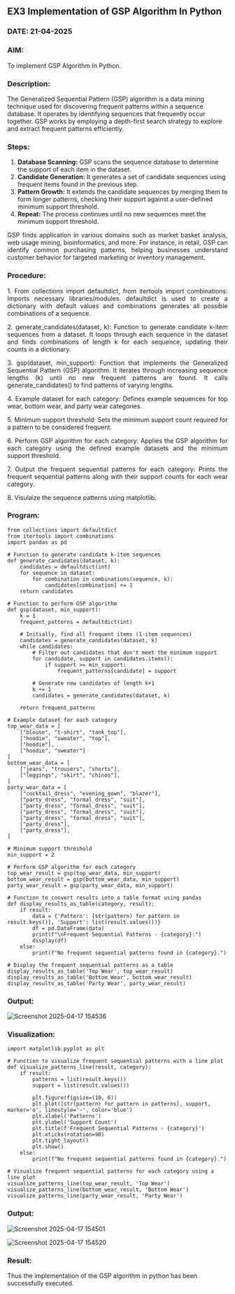 ## EX3 Implementation of GSP Algorithm In Python
### DATE: 21-04-2025
### AIM: 
To implement GSP Algorithm In Python.
### Description:
The Generalized Sequential Pattern (GSP) algorithm is a data mining technique used for discovering frequent patterns within a sequence database. It operates by identifying sequences that frequently occur together. GSP works by employing a depth-first search strategy to explore and extract frequent patterns efficiently.
### Steps:
1. <strong>Database Scanning:</strong> GSP scans the sequence database to determine the support of each item in the dataset.
2. <strong>Candidate Generation:</strong> It generates a set of candidate sequences using frequent items found in the previous step.
3. <strong>Pattern Growth:</strong> It extends the candidate sequences by merging them to form longer patterns, checking their support against a user-defined minimum support threshold.
4. <strong>Repeat:</strong> The process continues until no new sequences meet the minimum support threshold.
<p align="justify">
GSP finds application in various domains such as market basket analysis, web usage mining, bioinformatics, and more. For instance, in retail, GSP can identify common purchasing patterns, helping businesses understand customer behavior for targeted marketing or inventory management.
</p>

### Procedure:
<p align="justify">
1. From collections import defaultdict, from itertools import combinations: Imports necessary libraries/modules. defaultdict is
used to create a dictionary with default values and combinations generates all possible combinations of a sequence.</p>
<p align="justify">
2. generate_candidates(dataset, k): Function to generate candidate k-item sequences from a dataset. It loops through each sequence in the
dataset and finds combinations of length k for each sequence, updating their counts in a dictionary.</p>
<p align="justify">
3. gsp(dataset, min_support): Function that implements the Generalized Sequential Pattern (GSP) algorithm. It iterates through increasing
sequence lengths (k) until no new frequent patterns are found. It calls generate_candidates() to find patterns of varying lengths.</p>
<p align="justify">
4. Example dataset for each category: Defines example sequences for top wear, bottom wear, and party wear categories.</p>
<p align="justify">
5. Minimum support threshold: Sets the minimum support count required for a pattern to be considered frequent.</p>
<p align="justify">
6. Perform GSP algorithm for each category: Applies the GSP algorithm for each category using the defined example datasets and the
minimum support threshold.</p>
<p align="justify">
7. Output the frequent sequential patterns for each category: Prints the frequent sequential patterns 
    along with their support counts
for each wear category.</p>
<p align="justify">
8. Visulaize the sequence patterns using matplotlib.
</p>

### Program:
```
from collections import defaultdict
from itertools import combinations
import pandas as pd

# Function to generate candidate k-item sequences
def generate_candidates(dataset, k):
    candidates = defaultdict(int)
    for sequence in dataset:
        for combination in combinations(sequence, k):
            candidates[combination] += 1
    return candidates

# Function to perform GSP algorithm
def gsp(dataset, min_support):
    k = 1
    frequent_patterns = defaultdict(int)

    # Initially, find all frequent items (1-item sequences)
    candidates = generate_candidates(dataset, k)
    while candidates:
        # Filter out candidates that don't meet the minimum support
        for candidate, support in candidates.items():
            if support >= min_support:
                frequent_patterns[candidate] = support

        # Generate new candidates of length k+1
        k += 1
        candidates = generate_candidates(dataset, k)

    return frequent_patterns

# Example dataset for each category
top_wear_data = [
    ["blouse", "t-shirt", "tank_top"],
    ["hoodie", "sweater", "top"],
    ["hoodie"],
    ["hoodie", "sweater"]
]
bottom_wear_data = [
    ["jeans", "trousers", "shorts"],
    ["leggings", "skirt", "chinos"],
]
party_wear_data = [
    ["cocktail_dress", "evening_gown", "blazer"],
    ["party_dress", "formal_dress", "suit"],
    ["party_dress", "formal_dress", "suit"],
    ["party_dress", "formal_dress", "suit"],
    ["party_dress", "formal_dress", "suit"],
    ["party_dress"],
    ["party_dress"],
]

# Minimum support threshold
min_support = 2

# Perform GSP algorithm for each category
top_wear_result = gsp(top_wear_data, min_support)
bottom_wear_result = gsp(bottom_wear_data, min_support)
party_wear_result = gsp(party_wear_data, min_support)

# Function to convert results into a table format using pandas
def display_results_as_table(category, result):
    if result:
        data = {'Pattern': [str(pattern) for pattern in result.keys()], 'Support': list(result.values())}
        df = pd.DataFrame(data)
        print(f"\nFrequent Sequential Patterns - {category}:")
        display(df)
    else:
        print(f"No frequent sequential patterns found in {category}.")

# Display the frequent sequential patterns as a table
display_results_as_table('Top Wear', top_wear_result)
display_results_as_table('Bottom Wear', bottom_wear_result)
display_results_as_table('Party Wear', party_wear_result)

```
### Output:
![Screenshot 2025-04-17 154536](https://github.com/user-attachments/assets/15bcf41e-be37-41d7-89cb-e67472817a2f)

### Visualization:
```
import matplotlib.pyplot as plt

# Function to visualize frequent sequential patterns with a line plot
def visualize_patterns_line(result, category):
    if result:
        patterns = list(result.keys())
        support = list(result.values())

        plt.figure(figsize=(10, 6))
        plt.plot([str(pattern) for pattern in patterns], support, marker='o', linestyle='-', color='blue')
        plt.xlabel('Patterns')
        plt.ylabel('Support Count')
        plt.title(f'Frequent Sequential Patterns - {category}')
        plt.xticks(rotation=90)
        plt.tight_layout()
        plt.show()
    else:
        print(f"No frequent sequential patterns found in {category}.")

# Visualize frequent sequential patterns for each category using a line plot
visualize_patterns_line(top_wear_result, 'Top Wear')
visualize_patterns_line(bottom_wear_result, 'Bottom Wear')
visualize_patterns_line(party_wear_result, 'Party Wear')
```
### Output:
![Screenshot 2025-04-17 154501](https://github.com/user-attachments/assets/02c223cf-42c9-41b3-b866-bd1906b03666)

![Screenshot 2025-04-17 154520](https://github.com/user-attachments/assets/24abae38-8fd0-40a2-9021-d730cb8f1963)

### Result:
Thus the implementation of the GSP algorithm in python has been successfully executed.
